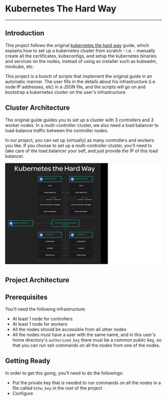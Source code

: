 
# Kubernetes The Hard Way
---

## Introduction

This project follows the original [kubernetes the hard way](https://github.com/kelseyhightower/kubernetes-the-hard-way) guide, which explains
how to set up a kubernetes cluster from scratch - i.e. - manually create all the certificates,
kubeconfigs, and setup the kubernetes binaries and services on the nodes, instead of using an
installer such as kubeadm, minikube, etc.

This project is a bunch of scripts that implement the original guide in an automatic manner. The user
fills in the details about his infrastructure (i.e. node IP addresses, etc) in a JSON file,
and the scripts will go on and bootstrap a kubernetes cluster on the user's infrastructure.

## Cluster Architecture
The original guide guides you to set up a cluster with 3 controllers and 3 worker nodes.
In a multi-controller cluster, we also need a load balancer to load-balance traffic between
the controller nodes.

In our project, you can set up (virtually) as many controllers and workers you like.
If you choose to set up a multi-controller cluster, you'll need to take care of the 
load balancer your self, and just provide the IP of this load balancer.

<img src=".attachments/kthw.png" width="800">

## Project Architecture


## Prerequisites

You'll need the following infrastructure:
* At least 1 node for controllers
* At least 1 node for workers
* All the nodes should be accessible from all other nodes
* All the nodes must have a user with the same name, and in this user's home directory's `authorized_key`
  there must be a common public key, so that  you can run ssh commands on all the nodes from one of the nodes.
 
## Getting Ready

In order to get this going, you'll need to do the followings:

* Put the private key that is needed to run commands on all the nodes in a file called `kthw_key` in the root of the project
* Configure


